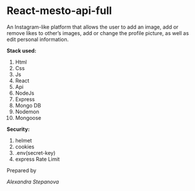 # React-mesto-api-full
An Instagram-like platform that allows the user to add an image, add or remove likes to other’s images, add or change the profile picture, as well as edit personal information.

**Stack used:**
 1. Html
 2. Css
 3. Js
 4. React
 5. Api
 6. NodeJs
 7. Express 
 8. Mongo DB
 9. Nodemon
 10. Mongoose

**Security:**
 1. helmet
 2. cookies
 3. .env(secret-key)
 4. express Rate Limit

  
Prepared by

_Alexandra Stepanova_
